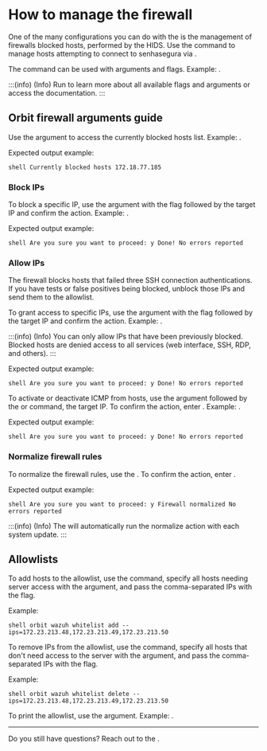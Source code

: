# How to manage the firewall 

One of the many configurations you can do with the  is the management of firewalls blocked hosts, performed by the HIDS. Use the  command to manage hosts attempting to connect to senhasegura via .

The  command can be used with arguments and flags. Example: .

:::(info) (Info)
Run  to learn more about all available flags and arguments or access the   documentation.
:::

## Orbit firewall arguments guide

Use the  argument to access the currently blocked hosts list. Example: . 

Expected output example:

`shell
Currently blocked hosts
172.18.77.185
`

### Block IPs

To block a specific IP, use the  argument with the  flag followed by the target IP and confirm the action. Example: .

Expected output example:

`shell
Are you sure you want to proceed: y
Done!
No errors reported
`

### Allow IPs

The firewall blocks hosts that failed three SSH connection authentications. If you have tests or false positives being blocked, unblock those IPs and send them to the allowlist.

To grant access to specific IPs, use the  argument with the  flag followed by the target IP and confirm the action. Example: .

:::(info) (Info)
You can only allow IPs that have been previously blocked. Blocked hosts are denied access to all services (web interface, SSH, RDP, and others).
:::

Expected output example:

`shell
Are you sure you want to proceed: y
Done!
No errors reported
`

To activate or deactivate ICMP from hosts, use the  argument followed by the  or  command, the target IP. To confirm the action, enter . Example: .

Expected output example:

`shell
Are you sure you want to proceed: y
Done!
No errors reported
`

### Normalize firewall rules

To normalize the firewall rules, use the . To confirm the action, enter .

Expected output example:

`shell
Are you sure you want to proceed: y
Firewall normalized
No errors reported
`

:::(info) (Info)
The will automatically run the normalize action with each system update. 
:::

## Allowlists

To add hosts to the allowlist, use the  command, specify all hosts needing server access with the  argument, and pass the comma-separated IPs with the  flag. 

Example: 

`shell
orbit wazuh whitelist add --ips=172.23.213.48,172.23.213.49,172.23.213.50
`

To remove IPs from the  allowlist, use the  command, specify all hosts that don't need access to the server with the  argument, and pass the comma-separated IPs with the  flag. 

Example: 

`shell
orbit wazuh whitelist delete --ips=172.23.213.48,172.23.213.49,172.23.213.50
`

To print the  allowlist, use the  argument. Example: .

---

Do you still have questions? Reach out to the .